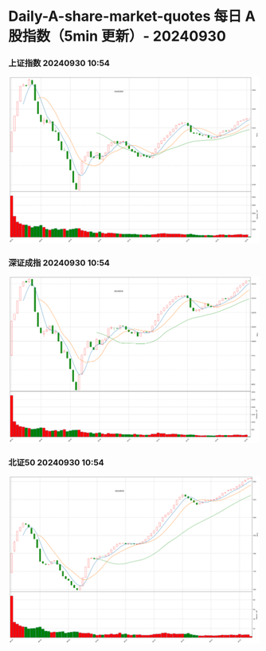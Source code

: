 
# Daily-A-share-market-quotes 每日 A 股指数（5min 更新）- 20240930

### 上证指数 20240930 10:54
![](./fig/2024/9/20240930-sh000001.png)

### 深证成指 20240930 10:54
![](./fig/2024/9/20240930-sz399001.png)

### 北证50 20240930 10:54
![](./fig/2024/9/20240930-bj899050.png)
